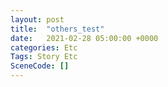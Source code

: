 ```yaml
---
layout: post
title:  "others_test"
date:   2021-02-28 05:00:00 +0000
categories: Etc
Tags: Story Etc
SceneCode: []
---
```


